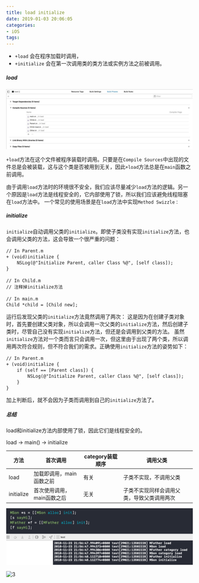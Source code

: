 ```yaml
---
title: load initialize
date: 2019-01-03 20:06:05
categories:
- iOS
tags:
---
```


- `+load` 会在程序加载时调用，
- `+initialize` 会在第一次调用类的类方法或实例方法之前被调用。

##### load

![1](iOS-load/1.jpg)

`+load`方法在这个文件被程序装载时调用。只要是在`Compile Sources`中出现的文件总是会被装载，这与这个类是否被用到无关，因此`+load`方法总是在`main`函数之前调用。

由于调用`load`方法时的环境很不安全，我们应该尽量减少`load`方法的逻辑。另一个原因是`load`方法是线程安全的，它内部使用了锁，所以我们应该避免线程阻塞在`load`方法中。
一个常见的使用场景是在`load`方法中实现`Method Swizzle：`

##### initialize

`initialize`自动调用父类的`initialize`。即使子类没有实现`initialize`方法，也会调用父类的方法，这会导致一个很严重的问题：

```
// In Parent.m
+ (void)initialize {
    NSLog(@"Initialize Parent, caller Class %@", [self class]);
}

// In Child.m
// 注释掉initialize方法

// In main.m
Child *child = [Child new];
```
运行后发现父类的`initialize`方法竟然调用了两次：
这是因为在创建子类对象时，首先要创建父类对象，所以会调用一次父类的`initialize`方法，然后创建子类时，尽管自己没有实现`initialize`方法，但还是会调用到父类的方法。
虽然`initialize`方法对一个类而言只会调用一次，但这里由于出现了两个类，所以调用两次符合规则，但不符合我们的需求。正确使用`initialize`方法的姿势如下：
```
// In Parent.m
+ (void)initialize {
    if (self == [Parent class]) {
        NSLog(@"Initialize Parent, caller Class %@", [self class]);
    }
}
```
加上判断后，就不会因为子类而调用到自己的`initialize`方法了。

##### 总结

load和initialize方法内部使用了锁，因此它们是线程安全的。

load -> main() -> initialize



| 方法 | 首次调用 | category装载顺序  | 调用父类 |
| ---- | -------- | ---------- |---|
| load | 加载即调用，main函数之前 | 有关 | 子类不实现，不调用父类 |
| initialize | 首次使用调用，main函数之后 | 无关 | 子类不实现同样会调用父类，导致父类调用两次 |



![2](iOS-load/2.png)

![3](http://ww4.sinaimg.cn/large/006tNc79ly1g4mcrp7gwlj314i0k442b.jpg)